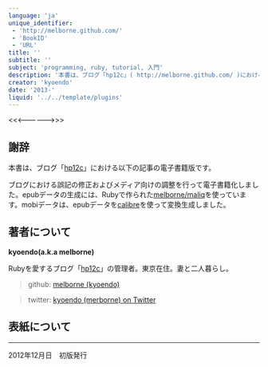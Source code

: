 ```yaml
---
language: 'ja'
unique_identifier:
 - 'http://melborne.github.com/'
 - 'BookID'
 - 'URL'
title: ''
subtitle: ''
subject: 'programming, ruby, tutorial, 入門'
description: '本書は、ブログ「hp12c」( http://melborne.github.com/ )における「」の電子書籍版です。'
creator: 'kyoendo'
date: '2013-'
liquid: '../../template/plugins'
---
```


<<<------>>>

## 謝辞

本書は、ブログ「[hp12c](http://melborne.github.com/ 'hp12c')」における以下の記事の電子書籍版です。

> 

ブログにおける誤記の修正およびメディア向けの調整を行って電子書籍化しました。epubデータの生成には、Rubyで作られた[melborne/maliq](https://github.com/melborne/maliq 'melborne/maliq')を使っています。mobiデータは、epubデータを[calibre](http://calibre-ebook.com/ "calibre")を使って変換生成しました。

## 著者について

**kyoendo(a.k.a melborne)**

Rubyを愛するブログ「[hp12c](http://melborne.github.com/ 'hp12c')」の管理者。東京在住。妻と二人暮らし。

> github: [melborne (kyoendo)](https://github.com/melborne 'melborne (kyoendo)')

> twitter: [kyoendo (merborne) on Twitter](https://twitter.com/merborne 'kyoendo (merborne) on Twitter')

## 表紙について

----

2012年12月日　初版発行



